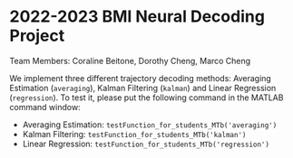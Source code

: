 # 2022-2023 BMI Neural Decoding Project
Team Members: Coraline Beitone, Dorothy Cheng, Marco Cheng

We implement three different trajectory decoding methods: Averaging Estimation (`averaging`), Kalman Filtering (`kalman`) and Linear Regression (`regression`). To test it, please put the following command in the MATLAB command window:

* Averaging Estimation: `testFunction_for_students_MTb('averaging')`
* Kalman Filtering: `testFunction_for_students_MTb('kalman')`
* Linear Regression: `testFunction_for_students_MTb('regression')`
